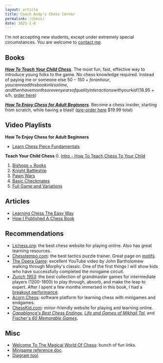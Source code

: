 ```yaml
---
layout: article
title: Coach Andy's Chess Corner
permalink: /chess/
date: 2021-1-8
---
```


I'm not accepting new students, except under extremely special circumstances. You are welcome to [contact me](/contact).

## Books

***[How To Teach Your Child Chess](https://yourmovepublishing.com)***. The most fun, fast, effective way to introduce young folks to the game. No chess knowledge required. Instead of paying me or someone else $50-150+ for an hour, you can read this book in less time, and then have months or even years of quality interactions with your kid! ($18.95 + s/h, [order here](https://yourmovepublishing.com))

***[How To Enjoy Chess for Adult Beginners](https://yourmovepublishing.com)***. Become a chess insider, starting from scratch, while having a blast! ([pre-order here](https://yourmovepublishing.com) $19.99 total)

## Video Playlists

**How To Enjoy Chess for Adult Beginners**
- [Learn Chess Piece Fundamentals](https://www.youtube.com/playlist?list=PLHXGGjSGT0pKHLbo07upLMdIlhv8Ac27m)

**Teach Your Child Chess**
0. [Intro - How To Teach Chess To Your Child](https://www.youtube.com/watch?v=UR1MARhlbzE)
1. [Bishops + Rooks](https://www.youtube.com/watch?v=tOCvJRJ0Rxg)
2. [Knight Battleship](https://www.youtube.com/watch?v=aH7SNfI6bKw)
3. [Pawn Wars](https://www.youtube.com/watch?v=18ujCBA0S8c)
4. [Basic Checkmates](https://www.youtube.com/watch?v=BgoOjyjFjPM)
5. [Full Game and Variations](https://www.youtube.com/watch?v=-EeRk-xWQns)

## Articles

- [Learning Chess The Easy Way](/chess-the-easy-way)
- [How I Published A Chess Book](/book-journey)


## Recommendations

- [Lichess.org](https://lichess.org/): the best chess website for playing online. Also has great learning resources.
- [Chesstempo.com](https://chesstempo.com/): the best tactics puzzle trainer. Great page on [motifs](https://chesstempo.com/tactical-motifs).
- [The Opera Game](https://www.youtube.com/watch?v=VYp0hLD3a74): excellent YouTube video by John Bartholomew walking through Morphy's classic. One of the first things I will show kids who have successfully completed the minigame circuit.
- [_Zurich 1953_](https://smile.amazon.com/Zurich-International-Chess-Tournament-Dover/dp/0486238008/): the best collection of grandmaster games for intermediate players (1200-1800) to play through, absorb, and make the leap to expert. After I spent a few months immersed in this book, I had a [breakout performance](http://www.uschess.org/msa/XtblMain.php?201304143242-14538125).
- [Acorn Chess](https://acornchess.com/): software platform for learning chess with minigames and endgames.
- [ChessKid.com](https://www.chesskid.com/): minor-friendly website for playing and learning online.
- [_Capablanca's Best Chess Endings_](https://smile.amazon.com/Capablancas-Best-Chess-Endings-Complete/dp/0486242498/), [_Life and Games of Mikhail Tal_](https://smile.amazon.com/Life-Games-Mikhail-Tal/dp/1857442024/), and [Fischer's _60 Memorable Games_](https://smile.amazon.com/My-Memorable-Games-Bobby-Fischer/dp/190638830X/).

## Misc

- [Welcome To The Magical World Of Chess](https://docs.google.com/document/d/16KI3_InewwL1buMQ2OS4-JvS9ADO8GaVo1rhialNn44/edit): bunch of fun links.
- [Minigame reference doc](https://docs.google.com/document/d/1qT-mld9vyQHdu9UxafQy8i8td9BzLBKg5ryvLRCPAvs/edit#bookmark=id.yxfh71qf0jvp).
- [Diagram tool](/chessboard).
